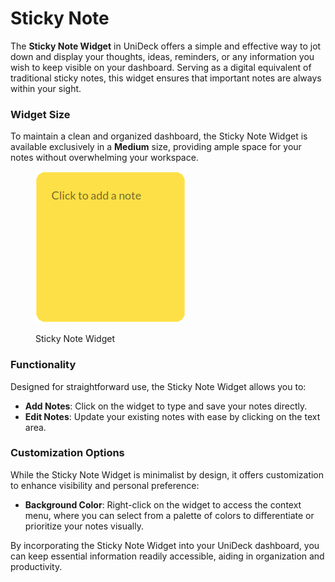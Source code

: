 # Sticky Note

The **Sticky Note Widget** in UniDeck offers a simple and effective way to jot down and display your thoughts, ideas, reminders, or any information you wish to keep visible on your dashboard. Serving as a digital equivalent of traditional sticky notes, this widget ensures that important notes are always within your sight.

### Widget Size

To maintain a clean and organized dashboard, the Sticky Note Widget is available exclusively in a **Medium** size, providing ample space for your notes without overwhelming your workspace.

<figure><img src="../../.gitbook/assets/StickyNotes-2x2.png" alt=""><figcaption><p>Sticky Note Widget</p></figcaption></figure>

### Functionality

Designed for straightforward use, the Sticky Note Widget allows you to:

* **Add Notes**: Click on the widget to type and save your notes directly.
* **Edit Notes**: Update your existing notes with ease by clicking on the text area.

### Customization Options

While the Sticky Note Widget is minimalist by design, it offers customization to enhance visibility and personal preference:

* **Background Color**: Right-click on the widget to access the context menu, where you can select from a palette of colors to differentiate or prioritize your notes visually.

By incorporating the Sticky Note Widget into your UniDeck dashboard, you can keep essential information readily accessible, aiding in organization and productivity.
